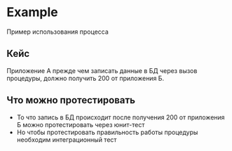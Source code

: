 # Example
Пример использования процесса

## Кейс

Приложение А прежде чем записать данные в БД через вызов процедуры, должно получить 200 от приложения Б.

## Что можно протестировать

- То что запись в БД происходит после получения 200 от приложения Б можно протестировать через юнит-тест
- Но чтобы протестировать правильность работы процедуры необходим интеграционный тест 
